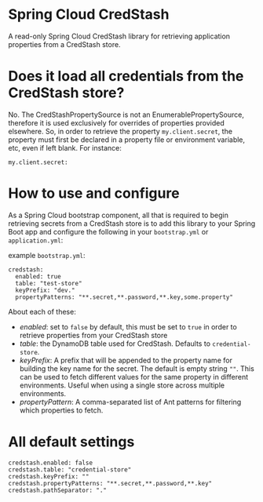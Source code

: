 # Spring Cloud CredStash
A read-only Spring Cloud CredStash library for retrieving application
 properties from a CredStash store.
 
# Does it load all credentials from the CredStash store?
No. The CredStashPropertySource is not an EnumerablePropertySource, therefore it
is used exclusively for overrides of properties provided elsewhere. So, 
in order to retrieve the property `my.client.secret`, the property must first be
declared in a property file or environment variable, etc, even if left blank. For instance:

    my.client.secret: 
    
# How to use and configure
As a Spring Cloud bootstrap component, all that is required to begin retrieving
secrets from a CredStash store is to add this library to your Spring Boot app and
configure the following in your `bootstrap.yml` or `application.yml`:

example `bootstrap.yml`:

    credstash:
      enabled: true
      table: "test-store"
      keyPrefix: "dev."
      propertyPatterns: "**.secret,**.password,**.key,some.property"

About each of these:

- _enabled_: set to `false` by default, this must be set to `true` in order to retrieve properties
from your CredStash store
- _table_: the DynamoDB table used for CredStash. Defaults to `credential-store`.
- _keyPrefix_: A prefix that will be appended to the property name for building the key name for the 
secret. The default is empty string `""`. This can be used to fetch different values for the same
property in different environments. Useful when using a single store across multiple environments.
- _propertyPattern_: A comma-separated list of Ant patterns for filtering which properties to fetch. 

# All default settings

    credstash.enabled: false
    credstash.table: "credential-store"
    credstash.keyPrefix: ""
    credstash.propertyPatterns: "**.secret,**.password,**.key"
    credstash.pathSeparator: "."